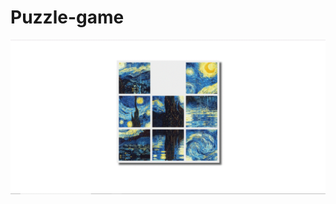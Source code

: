 # Puzzle-game
![image](http://github.com/niuchangsh/Puzzle-game/raw/master/preview/puzzle_game.gif)
